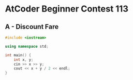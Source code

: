 # AtCoder Beginner Contest 113
## A - Discount Fare
```cpp
#include <iostream>

using namespace std;

int main() {
    int x, y;
    cin >> x >> y;
    cout << x + y / 2 << endl;
}
```
